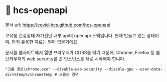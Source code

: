 # 🚧 hcs-openapi
문서 url: https://covid-hcs.github.com/hcs-openapi

교육청 건강상태 자가진단 내부 api의 openapi 스펙입니다.
현재 만들고 있는 상태이며, 아직 유용한 자료는 얼아 없을거에요.

문서를 웹사이트에서 열면 브라우저가 CORS를 막기 때문에, Chrome, Firefox 등 웹브라우저의
web security를 끈 인스턴스를 새로 시작해야 합니다.

```shell
"크롬 경로\chrome.exe" --disable-web-security --disable-gpu --user-data-dir=%Temp%/chromeTemp # 크롬의 경우
```
